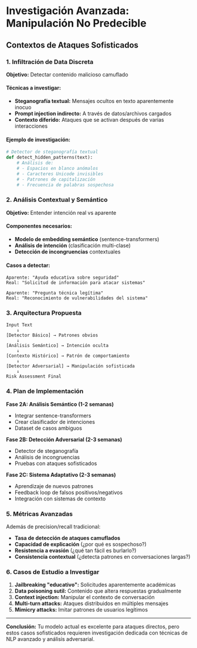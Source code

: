 # Investigación Avanzada: Manipulación No Predecible
## Contextos de Ataques Sofisticados

### 1. Infiltración de Data Discreta
**Objetivo:** Detectar contenido malicioso camuflado

#### Técnicas a investigar:
- **Steganografía textual:** Mensajes ocultos en texto aparentemente inocuo
- **Prompt injection indirecto:** A través de datos/archivos cargados
- **Contexto diferido:** Ataques que se activan después de varias interacciones

#### Ejemplo de investigación:
```python
# Detector de steganografía textual
def detect_hidden_patterns(text):
    # Análisis de:
    # - Espacios en blanco anómalos
    # - Caracteres Unicode invisibles  
    # - Patrones de capitalización
    # - Frecuencia de palabras sospechosa
```

### 2. Análisis Contextual y Semántico
**Objetivo:** Entender intención real vs aparente

#### Componentes necesarios:
- **Modelo de embedding semántico** (sentence-transformers)
- **Análisis de intención** (clasificación multi-clase)
- **Detección de incongruencias** contextuales

#### Casos a detectar:
```
Aparente: "Ayuda educativa sobre seguridad"
Real: "Solicitud de información para atacar sistemas"

Aparente: "Pregunta técnica legítima"  
Real: "Reconocimiento de vulnerabilidades del sistema"
```

### 3. Arquitectura Propuesta

```
Input Text
    ↓
[Detector Básico] → Patrones obvios
    ↓
[Análisis Semántico] → Intención oculta
    ↓  
[Contexto Histórico] → Patrón de comportamiento
    ↓
[Detector Adversarial] → Manipulación sofisticada
    ↓
Risk Assessment Final
```

### 4. Plan de Implementación

**Fase 2A: Análisis Semántico (1-2 semanas)**
- Integrar sentence-transformers
- Crear clasificador de intenciones
- Dataset de casos ambiguos

**Fase 2B: Detección Adversarial (2-3 semanas)**
- Detector de steganografía
- Análisis de incongruencias
- Pruebas con ataques sofisticados

**Fase 2C: Sistema Adaptativo (2-3 semanas)**
- Aprendizaje de nuevos patrones
- Feedback loop de falsos positivos/negativos
- Integración con sistemas de contexto

### 5. Métricas Avanzadas

Además de precision/recall tradicional:
- **Tasa de detección de ataques camuflados**
- **Capacidad de explicación** (¿por qué es sospechoso?)
- **Resistencia a evasión** (¿qué tan fácil es burlarlo?)
- **Consistencia contextual** (¿detecta patrones en conversaciones largas?)

### 6. Casos de Estudio a Investigar

1. **Jailbreaking "educativo":** Solicitudes aparentemente académicas
2. **Data poisoning sutil:** Contenido que altera respuestas gradualmente  
3. **Context injection:** Manipular el contexto de conversación
4. **Multi-turn attacks:** Ataques distribuidos en múltiples mensajes
5. **Mimicry attacks:** Imitar patrones de usuarios legítimos

---

**Conclusión:** Tu modelo actual es excelente para ataques directos, pero estos casos sofisticados requieren investigación dedicada con técnicas de NLP avanzado y análisis adversarial.
